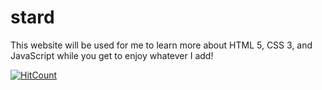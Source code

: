 # stard
This website will be used for me to learn more about HTML 5, CSS 3, and JavaScript while you get to enjoy whatever I add!

 [![HitCount](https://hits.dwyl.com/mythicaltrashcan/https://githubcom/MythicalTrashcan/stard.svg?style=flat-square)](http://hits.dwyl.com/mythicaltrashcan/https://githubcom/MythicalTrashcan/stard)
